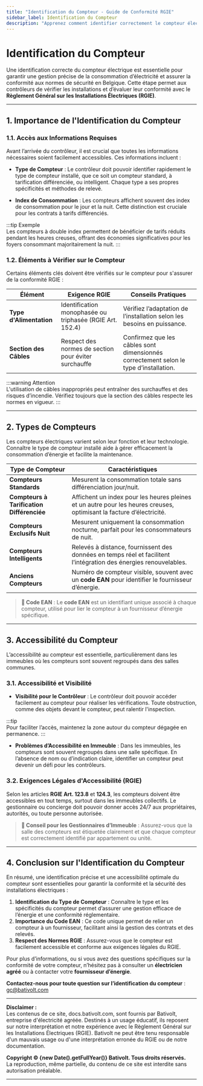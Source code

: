 ```yaml
---
title: "Identification du Compteur - Guide de Conformité RGIE"
sidebar_label: Identification du Compteur
description: "Apprenez comment identifier correctement le compteur électrique, son rôle essentiel dans la gestion de la consommation et la conformité RGIE. Guide pour les particuliers et les professionnels."
---
```


# Identification du Compteur

Une identification correcte du compteur électrique est essentielle pour garantir une gestion précise de la consommation d’électricité et assurer la conformité aux normes de sécurité en Belgique. Cette étape permet aux contrôleurs de vérifier les installations et d’évaluer leur conformité avec le **Règlement Général sur les Installations Électriques (RGIE)**.

---

## 1. Importance de l'Identification du Compteur

### 1.1. Accès aux Informations Requises

Avant l’arrivée du contrôleur, il est crucial que toutes les informations nécessaires soient facilement accessibles. Ces informations incluent :

- **Type de Compteur** : Le contrôleur doit pouvoir identifier rapidement le type de compteur installé, que ce soit un compteur standard, à tarification différenciée, ou intelligent. Chaque type a ses propres spécificités et méthodes de relevé.
  
- **Index de Consommation** : Les compteurs affichent souvent des index de consommation pour le jour et la nuit. Cette distinction est cruciale pour les contrats à tarifs différenciés.

:::tip Exemple  
Les compteurs à double index permettent de bénéficier de tarifs réduits pendant les heures creuses, offrant des économies significatives pour les foyers consommant majoritairement la nuit.
:::

### 1.2. Éléments à Vérifier sur le Compteur

Certains éléments clés doivent être vérifiés sur le compteur pour s'assurer de la conformité RGIE :

| **Élément**               | **Exigence RGIE**                                           | **Conseils Pratiques** |
|---------------------------|-------------------------------------------------------------|-------------------------|
| **Type d'Alimentation**   | Identification monophasée ou triphasée (RGIE Art. 152.4)    | Vérifiez l’adaptation de l’installation selon les besoins en puissance. |
| **Section des Câbles**    | Respect des normes de section pour éviter surchauffe        | Confirmez que les câbles sont dimensionnés correctement selon le type d’installation. |

:::warning Attention  
L'utilisation de câbles inappropriés peut entraîner des surchauffes et des risques d’incendie. Vérifiez toujours que la section des câbles respecte les normes en vigueur.
:::

---

## 2. Types de Compteurs

Les compteurs électriques varient selon leur fonction et leur technologie. Connaître le type de compteur installé aide à gérer efficacement la consommation d’énergie et facilite la maintenance.

| **Type de Compteur**             | **Caractéristiques**                                                                 |
|----------------------------------|--------------------------------------------------------------------------------------|
| **Compteurs Standards**          | Mesurent la consommation totale sans différenciation jour/nuit.                      |
| **Compteurs à Tarification Différenciée** | Affichent un index pour les heures pleines et un autre pour les heures creuses, optimisant la facture d’électricité. |
| **Compteurs Exclusifs Nuit**     | Mesurent uniquement la consommation nocturne, parfait pour les consommateurs de nuit. |
| **Compteurs Intelligents**       | Relevés à distance, fournissent des données en temps réel et facilitent l’intégration des énergies renouvelables. |
| **Anciens Compteurs**            | Numéro de compteur visible, souvent avec un **code EAN** pour identifier le fournisseur d’énergie. |

> **🔑 Code EAN** : Le **code EAN** est un identifiant unique associé à chaque compteur, utilisé pour lier le compteur à un fournisseur d’énergie spécifique.

---

## 3. Accessibilité du Compteur

L’accessibilité au compteur est essentielle, particulièrement dans les immeubles où les compteurs sont souvent regroupés dans des salles communes.

### 3.1. Accessibilité et Visibilité

- **Visibilité pour le Contrôleur** : Le contrôleur doit pouvoir accéder facilement au compteur pour réaliser les vérifications. Toute obstruction, comme des objets devant le compteur, peut ralentir l'inspection.

:::tip  
Pour faciliter l’accès, maintenez la zone autour du compteur dégagée en permanence.
:::

- **Problèmes d’Accessibilité en Immeuble** : Dans les immeubles, les compteurs sont souvent regroupés dans une salle spécifique. En l’absence de nom ou d’indication claire, identifier un compteur peut devenir un défi pour les contrôleurs.

### 3.2. Exigences Légales d'Accessibilité (RGIE)

Selon les articles **RGIE Art. 123.8** et **124.3**, les compteurs doivent être accessibles en tout temps, surtout dans les immeubles collectifs. Le gestionnaire ou concierge doit pouvoir donner accès 24/7 aux propriétaires, autorités, ou toute personne autorisée.

> **💼 Conseil pour les Gestionnaires d’Immeuble** : Assurez-vous que la salle des compteurs est étiquetée clairement et que chaque compteur est correctement identifié par appartement ou unité.

---

## 4. Conclusion sur l'Identification du Compteur

En résumé, une identification précise et une accessibilité optimale du compteur sont essentielles pour garantir la conformité et la sécurité des installations électriques :

1. **Identification du Type de Compteur** : Connaître le type et les spécificités du compteur permet d’assurer une gestion efficace de l’énergie et une conformité réglementaire.
2. **Importance du Code EAN** : Ce code unique permet de relier un compteur à un fournisseur, facilitant ainsi la gestion des contrats et des relevés.
3. **Respect des Normes RGIE** : Assurez-vous que le compteur est facilement accessible et conforme aux exigences légales du RGIE.

Pour plus d’informations, ou si vous avez des questions spécifiques sur la conformité de votre compteur, n’hésitez pas à consulter un **électricien agréé** ou à contacter votre **fournisseur d’énergie**.

**Contactez-nous pour toute question sur l’identification du compteur** : [gc@bativolt.com](mailto:gc@bativolt.com)

---

**Disclaimer :**  
Les contenus de ce site, docs.bativolt.com, sont fournis par Bativolt, entreprise d'électricité agréée. Destinés à un usage éducatif, ils reposent sur notre interprétation et notre expérience avec le Règlement Général sur les Installations Électriques (RGIE). Bativolt ne peut être tenu responsable d'un mauvais usage ou d'une interprétation erronée du RGIE ou de notre documentation.

**Copyright © {new Date().getFullYear()} Bativolt. Tous droits réservés.**  
La reproduction, même partielle, du contenu de ce site est interdite sans autorisation préalable.

---
